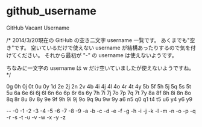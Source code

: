 github_username
===============

GitHub Vacant Username


/* 
  2014/3/20現在の GitHub の空き二文字 username 一覧です。
  あくまでも"空き"です。
  空いているだけで使えない username が結構あったりするので気を付けてください。
  それから最初が "-" の username は使えないようです。
  
  ちなみに一文字の username は w だけ空いていましたが使えないようですね。
*/


0g
0h
0j
0t
0u
0y
1d
2e
2j
2n
2v
4b
4i
4j
4l
4o
4r
4t
4y
5b
5f
5h
5j
5q
5s
5t
5u
6a
6e
6i
6j
6l
6n
6o
6p
6r
6s
6y
7h
7i
7j
7o
7p
7q
7t
7y
8a
8f
8h
8i
8n
8o
8q
8r
8u
8v
8y
9e
9f
9h
9i
9j
9o
9q
9u
9w
9y
a6
n5
q0
q1
t4
t5
u6
y4
y6
y9

--
-0
-1
-2
-3
-4
-5
-6
-7
-8
-9
-a
-b
-c
-d
-e
-f
-g
-h
-i
-j
-k
-l
-m
-n
-o
-p
-q
-r
-s
-t
-u
-v
-w
-x
-y
-z

